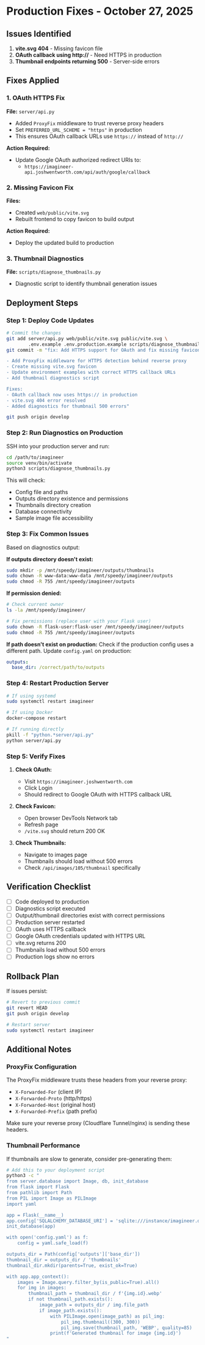 # Production Fixes - October 27, 2025

## Issues Identified

1. **vite.svg 404** - Missing favicon file
2. **OAuth callback using http://** - Need HTTPS in production
3. **Thumbnail endpoints returning 500** - Server-side errors

## Fixes Applied

### 1. OAuth HTTPS Fix
**File:** `server/api.py`
- Added `ProxyFix` middleware to trust reverse proxy headers
- Set `PREFERRED_URL_SCHEME = "https"` in production
- This ensures OAuth callback URLs use `https://` instead of `http://`

**Action Required:**
- Update Google OAuth authorized redirect URIs to:
  - `https://imagineer-api.joshwentworth.com/api/auth/google/callback`

### 2. Missing Favicon Fix
**Files:**
- Created `web/public/vite.svg`
- Rebuilt frontend to copy favicon to build output

**Action Required:**
- Deploy the updated build to production

### 3. Thumbnail Diagnostics
**File:** `scripts/diagnose_thumbnails.py`
- Diagnostic script to identify thumbnail generation issues

## Deployment Steps

### Step 1: Deploy Code Updates

```bash
# Commit the changes
git add server/api.py web/public/vite.svg public/vite.svg \
        .env.example .env.production.example scripts/diagnose_thumbnails.py
git commit -m "fix: Add HTTPS support for OAuth and fix missing favicon

- Add ProxyFix middleware for HTTPS detection behind reverse proxy
- Create missing vite.svg favicon
- Update environment examples with correct HTTPS callback URLs
- Add thumbnail diagnostics script

Fixes:
- OAuth callback now uses https:// in production
- vite.svg 404 error resolved
- Added diagnostics for thumbnail 500 errors"

git push origin develop
```

### Step 2: Run Diagnostics on Production

SSH into your production server and run:

```bash
cd /path/to/imagineer
source venv/bin/activate
python3 scripts/diagnose_thumbnails.py
```

This will check:
- Config file and paths
- Outputs directory existence and permissions
- Thumbnails directory creation
- Database connectivity
- Sample image file accessibility

### Step 3: Fix Common Issues

Based on diagnostics output:

**If outputs directory doesn't exist:**
```bash
sudo mkdir -p /mnt/speedy/imagineer/outputs/thumbnails
sudo chown -R www-data:www-data /mnt/speedy/imagineer/outputs
sudo chmod -R 755 /mnt/speedy/imagineer/outputs
```

**If permission denied:**
```bash
# Check current owner
ls -la /mnt/speedy/imagineer/

# Fix permissions (replace user with your Flask user)
sudo chown -R flask-user:flask-user /mnt/speedy/imagineer/outputs
sudo chmod -R 755 /mnt/speedy/imagineer/outputs
```

**If path doesn't exist on production:**
Check if the production config uses a different path. Update `config.yaml` on production:

```yaml
outputs:
  base_dir: /correct/path/to/outputs
```

### Step 4: Restart Production Server

```bash
# If using systemd
sudo systemctl restart imagineer

# If using Docker
docker-compose restart

# If running directly
pkill -f "python.*server/api.py"
python server/api.py
```

### Step 5: Verify Fixes

1. **Check OAuth:**
   - Visit `https://imagineer.joshwentworth.com`
   - Click Login
   - Should redirect to Google OAuth with HTTPS callback URL

2. **Check Favicon:**
   - Open browser DevTools Network tab
   - Refresh page
   - `/vite.svg` should return 200 OK

3. **Check Thumbnails:**
   - Navigate to images page
   - Thumbnails should load without 500 errors
   - Check `/api/images/105/thumbnail` specifically

## Verification Checklist

- [ ] Code deployed to production
- [ ] Diagnostics script executed
- [ ] Output/thumbnail directories exist with correct permissions
- [ ] Production server restarted
- [ ] OAuth uses HTTPS callback
- [ ] Google OAuth credentials updated with HTTPS URL
- [ ] vite.svg returns 200
- [ ] Thumbnails load without 500 errors
- [ ] Production logs show no errors

## Rollback Plan

If issues persist:

```bash
# Revert to previous commit
git revert HEAD
git push origin develop

# Restart server
sudo systemctl restart imagineer
```

## Additional Notes

### ProxyFix Configuration

The ProxyFix middleware trusts these headers from your reverse proxy:
- `X-Forwarded-For` (client IP)
- `X-Forwarded-Proto` (http/https)
- `X-Forwarded-Host` (original host)
- `X-Forwarded-Prefix` (path prefix)

Make sure your reverse proxy (Cloudflare Tunnel/nginx) is sending these headers.

### Thumbnail Performance

If thumbnails are slow to generate, consider pre-generating them:

```bash
# Add this to your deployment script
python3 -c "
from server.database import Image, db, init_database
from flask import Flask
from pathlib import Path
from PIL import Image as PILImage
import yaml

app = Flask(__name__)
app.config['SQLALCHEMY_DATABASE_URI'] = 'sqlite:///instance/imagineer.db'
init_database(app)

with open('config.yaml') as f:
    config = yaml.safe_load(f)

outputs_dir = Path(config['outputs']['base_dir'])
thumbnail_dir = outputs_dir / 'thumbnails'
thumbnail_dir.mkdir(parents=True, exist_ok=True)

with app.app_context():
    images = Image.query.filter_by(is_public=True).all()
    for img in images:
        thumbnail_path = thumbnail_dir / f'{img.id}.webp'
        if not thumbnail_path.exists():
            image_path = outputs_dir / img.file_path
            if image_path.exists():
                with PILImage.open(image_path) as pil_img:
                    pil_img.thumbnail((300, 300))
                    pil_img.save(thumbnail_path, 'WEBP', quality=85)
                print(f'Generated thumbnail for image {img.id}')
"
```
